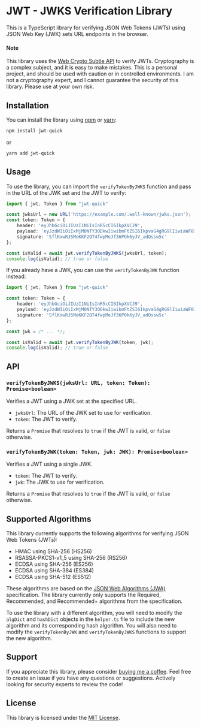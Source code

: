 # JWT - JWKS Verification Library

This is a TypeScript library for verifying JSON Web Tokens (JWTs) using JSON Web Key (JWK) sets URL endpoints in the browser.

#### Note
This library uses the [Web Crypto Subtle API](https://developer.mozilla.org/en-US/docs/Web/API/Crypto/subtle) to verify JWTs. Cryptography is a complex subject, and it is easy to make mistakes. This is a personal project, and should be used with caution or in controlled environments. I am not a cryptography expert, and I cannot guarantee the security of this library. Please use at your own risk.

## Installation

You can install the library using [npm](https://www.npmjs.com/) or [yarn](https://yarnpkg.com/):

```bash
npm install jwt-quick
```

or

```bash
yarn add jwt-quick
```

## Usage

To use the library, you can import the `verifyTokenByJWKS` function and pass in the URL of the JWK set and the JWT to verify:

```typescript
import { jwt, Token } from "jwt-quick"

const jwksUrl = new URL('https://example.com/.well-known/jwks.json');
const token: Token = {
    header: 'eyJhbGciOiJIUzI1NiIsInR5cCI6IkpXVCJ9',
    payload: 'eyJzdWIiOiIxMjM0NTY3ODkwIiwibmFtZSI6IkpvaG4gRG9lIiwiaWF0IjoxNTE2MjM5MDIyfQ',
    signature: 'SflKxwRJSMeKKF2QT4fwpMeJf36POk6yJV_adQssw5c'
};

const isValid = await jwt.verifyTokenByJWKS(jwksUrl, token);
console.log(isValid); // true or false
```

If you already have a JWK, you can use the `verifyTokenByJWK` function instead:

```typescript
import { jwt, Token } from "jwt-quick"

const token: Token = {
    header: 'eyJhbGciOiJIUzI1NiIsInR5cCI6IkpXVCJ9',
    payload: 'eyJzdWIiOiIxMjM0NTY3ODkwIiwibmFtZSI6IkpvaG4gRG9lIiwiaWF0IjoxNTE2MjM5MDIyfQ',
    signature: 'SflKxwRJSMeKKF2QT4fwpMeJf36POk6yJV_adQssw5c'
};

const jwk = /* ... */;

const isValid = await jwt.verifyTokenByJWK(token, jwk);
console.log(isValid); // true or false
```
## API

### `verifyTokenByJWKS(jwksUrl: URL, token: Token): Promise<boolean>`

Verifies a JWT using a JWK set at the specified URL.

- `jwksUrl`: The URL of the JWK set to use for verification.
- `token`: The JWT to verify.

Returns a `Promise` that resolves to `true` if the JWT is valid, or `false` otherwise.

### `verifyTokenByJWK(token: Token, jwk: JWK): Promise<boolean>`

Verifies a JWT using a single JWK.

- `token`: The JWT to verify.
- `jwk`: The JWK to use for verification.

Returns a `Promise` that resolves to `true` if the JWT is valid, or `false` otherwise.

## Supported Algorithms

This library currently supports the following algorithms for verifying JSON Web Tokens (JWTs):

- HMAC using SHA-256 (HS256)
- RSASSA-PKCS1-v1_5 using SHA-256 (RS256)
- ECDSA using SHA-256 (ES256)
- ECDSA using SHA-384 (ES384)
- ECDSA using SHA-512 (ES512)

These algorithms are based on the [JSON Web Algorithms (JWA)](https://www.rfc-editor.org/rfc/rfc7518.html) specification. The library currently only supports the Required, Recommended, and Recommended+ algorithms from the specification.

To use the library with a different algorithm, you will need to modify the `algDict` and `hashDict` objects in the `helper.ts` file to include the new algorithm and its corresponding hash algorithm. You will also need to modify the `verifyTokenByJWK` and `verifyTokenByJWKS` functions to support the new algorithm.

## Support
If you appreciate this library, please consider [buying me a coffee](https://www.buymeacoffee.com/theupsider).
Feel free to create an issue if you have any questions or suggestions. Actively looking for security experts to review the code!

## License

This library is licensed under the [MIT License](LICENSE).